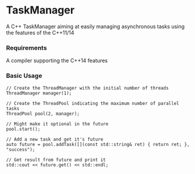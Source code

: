 # TaskManager
A C++ TaskManager aiming at easily managing asynchronous tasks using the features of the C++11/14

### Requirements
A compiler supporting the C++14 features

### Basic Usage

```
// Create the ThreadManager with the initial number of threads
ThreadManager manager(1);

// Create the ThreadPool indicating the maximum number of parallel tasks
ThreadPool pool(2, manager);

// Might make it optional in the future
pool.start();

// Add a new task and get it's future
auto future = pool.addTask([](const std::string& ret) { return ret; }, "success");

// Get result from future and print it
std::cout << future.get() << std::endl;

```
